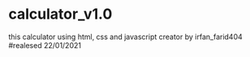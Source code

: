 # calculator_v1.0
this calculator using html, css and javascript
creator by irfan_farid404 
#realesed 22/01/2021
